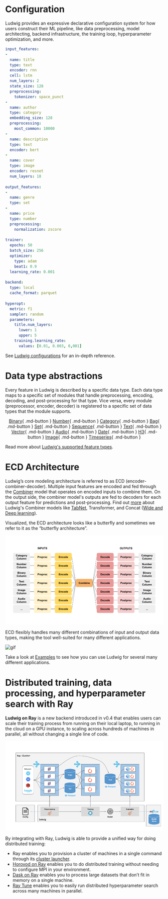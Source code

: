 <!-- markdownlint-disable MD033 -->
# Configuration

Ludwig provides an expressive declarative configuration system for how users construct their ML pipeline, like data preprocessing, model architecting, backend infrastructure, the training loop, hyperparameter optimization, and more.

```yaml
input_features:
-
  name: title
  type: text
  encoder: rnn
  cell: lstm
  num_layers: 2
  state_size: 128
  preprocessing:
    tokenizer: space_punct
-
  name: author
  type: category
  embedding_size: 128
  preprocessing:
    most_common: 10000
-
  name: description
  type: text
  encoder: bert
-
  name: cover
  type: image
  encoder: resnet
  num_layers: 18

output_features:
-
  name: genre
  type: set
-
  name: price
  type: number
  preprocessing:
    normalization: zscore

trainer:
  epochs: 50
  batch_size: 256
  optimizer:
    type: adam
    beat1: 0.9
  learning_rate: 0.001

backend:
  type: local
  cache_format: parquet

hyperopt:
  metric: f1
  sampler: random
  parameters:
    title.num_layers:
      lower: 1
      upper: 5
    training.learning_rate:
      values: [0.01, 0.003, 0,001]
```

See [Ludwig configurations](../../configuration) for an in-depth reference.

# Data type abstractions

Every feature in Ludwig is described by a specific data type.
Each data type maps to a specific set of modules that handle preprocessing, encoding, decoding, and post-processing for that type.
Vice versa, every module (preprocessor, encoder, decoder) is registered to a specific set of data types that the module supports.

<div style="text-align: center;" markdown="1">

[Binary](../configuration/features/binary_features.md){ .md-button }
[Number](../configuration/features/number_features.md){ .md-button }
[Category](../configuration/features/category_features.md){ .md-button }
[Bag](../configuration/features/bag_features.md){ .md-button }
[Set](../configuration/features/set_features.md){ .md-button }
[Sequence](../configuration/features/sequence_features.md){ .md-button }
[Text](../configuration/features/text_features.md){ .md-button }
[Vector](../configuration/features/vector_features.md){ .md-button }
[Audio](../configuration/features/audio_features.md){ .md-button }
[Date](../configuration/features/date_features.md){ .md-button }
[H3](../configuration/features/h3_features.md){ .md-button }
[Image](../configuration/features/image_features.md){ .md-button }
[Timeseries](../configuration/features/time_series_features.md){ .md-button }

</div>

Read more about [Ludwig's supported feature types](../../configuration/features/supported_data_types).

# ECD Architecture

Ludwig’s core modeling architecture is referred to as ECD (encoder-combiner-decoder).
Multiple input features are encoded and fed through the [Combiner](../../configuration/combiner) model that operates on encoded inputs to combine them.
On the output side, the combiner model's outputs are fed to decoders for each output feature for predictions and post-processing.
Find out [more](../../configuration/combiner) about Ludwig's Combiner models like [TabNet](https://arxiv.org/abs/1908.07442), Transformer, and Concat ([Wide and Deep learning](https://ai.googleblog.com/2016/06/wide-deep-learning-better-together-with.html)).

Visualized, the ECD architecture looks like a butterfly and sometimes we refer to it as the “butterfly architecture”.

![img](../images/butterfly.png)

ECD flexibly handles many different combinations of input and output data types, making the tool well-suited for many different applications.

![gif](../images/ludwig_legos.gif)

Take a look at [Examples](../../examples) to see how you can use Ludwig for several many different applications.

# Distributed training, data processing, and hyperparameter search with Ray

**Ludwig on Ray** is a new backend introduced in v0.4 that enables users can scale their training process from running on their local laptop, to running in the cloud on a GPU instance, to scaling across hundreds of machines in parallel, all without changing a single line of code.

![img](../images/ludwig_on_ray.png)

By integrating with Ray, Ludwig is able to provide a unified way for doing distributed training:

- Ray enables you to provision a cluster of machines in a single command through its [cluster launcher](https://docs.ray.io/en/releases-0.8.7/cluster/launcher.html).
- [Horovod on Ray](https://horovod.readthedocs.io/en/stable/ray_include.html) enables you to do distributed training without needing to configure MPI in your environment.
- [Dask on Ray](https://docs.ray.io/en/latest/data/dask-on-ray.html) enables you to process large datasets that don’t fit in memory on a single machine.
- [Ray Tune](https://docs.ray.io/en/master/tune/index.html) enables you to easily run distributed hyperparameter search across many machines in parallel.
